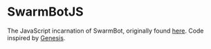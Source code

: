 ﻿# SwarmBotJS

The JavaScript incarnation of SwarmBot, originally found [here](https://github.com/SpawnerSwarm/SwarmBot). Code inspired by [Genesis](https://github.com/Warframe-Community-Developers/genesis).